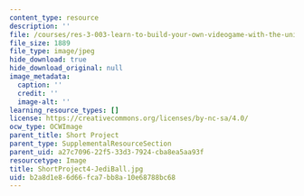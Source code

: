 ```yaml
---
content_type: resource
description: ''
file: /courses/res-3-003-learn-to-build-your-own-videogame-with-the-unity-game-engine-and-microsoft-kinect-january-iap-2017/b2a8d1e86d66fca7bb8a10e68788bc68_ShortProject4-JediBall.jpg
file_size: 1889
file_type: image/jpeg
hide_download: true
hide_download_original: null
image_metadata:
  caption: ''
  credit: ''
  image-alt: ''
learning_resource_types: []
license: https://creativecommons.org/licenses/by-nc-sa/4.0/
ocw_type: OCWImage
parent_title: Short Project
parent_type: SupplementalResourceSection
parent_uid: a27c7096-22f5-33d3-7924-cba8ea5aa93f
resourcetype: Image
title: ShortProject4-JediBall.jpg
uid: b2a8d1e8-6d66-fca7-bb8a-10e68788bc68
---
```

